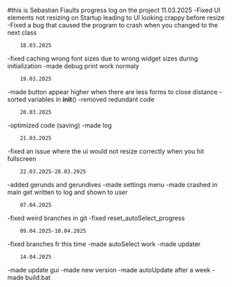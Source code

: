 #this is Sebastian Fiaults progress log on the project
        11.03.2025
-Fixed UI elements not resizing on Startup leading to UI looking crappy before resize
-Fixed a bug that caused the program to crash when you changed to the next class

        18.03.2025
-fixed caching wrong font sizes due to wrong widget sizes during initialization
-made debug print work normaly

        19.03.2025
-made button appear higher when there are less forms to close distance
-sorted variables in __init__()
-removed redundant code

        20.03.2025
-optimized code (saving)
-made log

        21.03.2025
-fixed an issue where the ui would not resize correctly when you hit fullscreen

        22.03.2025-28.03.2025
-added gerunds and gerundives
-made settings menu
-made crashed in main get written to log and shown to user

        07.04.2025
-fixed weird branches in git
-fixed reset_autoSelect_progress

        09.04.2025-10.04.2025
-fixed branches fr this time
-made autoSelect work
-made updater

        14.04.2025
-made update gui
-made new version
-made autoUpdate after a week
-made build.bat